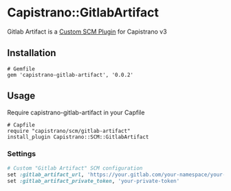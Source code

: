 # Capistrano::GitlabArtifact

Gitlab Artifact is a [Custom SCM Plugin](http://capistranorb.com/documentation/advanced-features/custom-scm/) for Capistrano v3


## Installation

```
# Gemfile
gem 'capistrano-gitlab-artifact', '0.0.2'
```

## Usage

Require capistrano-gitlab-artifact in your Capfile

```
# Capfile
require "capistrano/scm/gitlab-artifact"
install_plugin Capistrano::SCM::GitlabArtifact
```


### Settings

```ruby
# Custom "Gitlab Artifact" SCM configuration
set :gitlab_artifact_url, 'https://your.gitlab.com/your-namespace/your-repository/-/jobs/artifacts/gitlab-ci/download?job=build'
set :gitlab_artifact_private_token, 'your-private-token'
```
